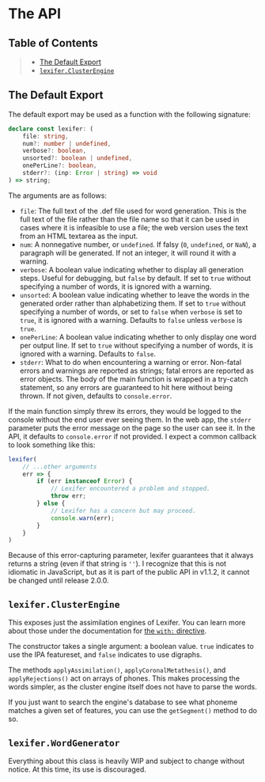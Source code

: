 # The API

## Table of Contents

> - [The Default Export](#the-default-export)
> - [`lexifer.ClusterEngine`](#lexiferclusterengine)

## The Default Export

The default export may be used as a function with the following signature:

```ts
declare const lexifer: (
    file: string,
    num?: number | undefined,
    verbose?: boolean,
    unsorted?: boolean | undefined,
    onePerLine?: boolean,
    stderr?: (inp: Error | string) => void
) => string;
```

The arguments are as follows:

- `file`: The full text of the .def file used for word generation. This is the
full text of the file rather than the file name so that it can be used in cases
where it is infeasible to use a file; the web version uses the text from an
HTML textarea as the input.
- `num`: A nonnegative number, or `undefined`. If falsy (`0`, `undefined`, or
`NaN`), a paragraph will be generated. If not an integer, it will round it with
a warning.
- `verbose`: A boolean value indicating whether to display all generation
steps. Useful for debugging, but `false` by default. If set to `true` without
specifying a number of words, it is ignored with a warning.
- `unsorted`: A boolean value indicating whether to leave the words in the
generated order rather than alphabetizing them. If set to `true` without
specifying a number of words, or set to `false` when `verbose` is set to
`true`, it is ignored with a warning. Defaults to `false` unless `verbose` is
`true`.
- `onePerLine`: A boolean value indicating whether to only display one word per
output line. If set to `true` without specifying a number of words, it is
ignored with a warning. Defaults to `false`.
- `stderr`: What to do when encountering a warning or error. Non-fatal errors
and warnings are reported as strings; fatal errors are reported as error
objects. The body of the main function is wrapped in a try-catch statement, so
any errors are guaranteed to hit here without being thrown. If not given,
defaults to `console.error`.

If the main function simply threw its errors, they would be logged to the
console without the end user ever seeing them. In the web app, the `stderr`
parameter puts the error message on the page so the user can see it. In the
API, it defaults to `console.error` if not provided. I expect a common
callback to look something like this:

```js
lexifer(
    // ...other arguments
    err => {
        if (err instanceof Error) {
            // Lexifer encountered a problem and stopped.
            throw err;
        } else {
            // Lexifer has a concern but may proceed.
            console.warn(err);
        }
    }
)
```

Because of this error-capturing parameter, lexifer guarantees that it always
returns a string (even if that string is `''`). I recognize that this is not
idiomatic in JavaScript, but as it is part of the public API in v1.1.2, it
cannot be changed until release 2.0.0.

## `lexifer.ClusterEngine`

This exposes just the assimilation engines of Lexifer. You can learn more about
those under the documentation for [the `with:`
directive](./grammar.md#options--the-with-directive).

The constructor takes a single argument: a boolean value. `true` indicates to
use the IPA featureset, and `false` indicates to use digraphs.

The methods `applyAssimilation()`, `applyCoronalMetathesis()`, and
`applyRejections()` act on arrays of phones. This makes processing the words
simpler, as the cluster engine itself does not have to parse the words.

If you just want to search the engine's database to see what phoneme matches a
given set of features, you can use the `getSegment()` method to do so.

## `lexifer.WordGenerator`

Everything about this class is heavily WIP and subject to change without
notice. At this time, its use is discouraged.
